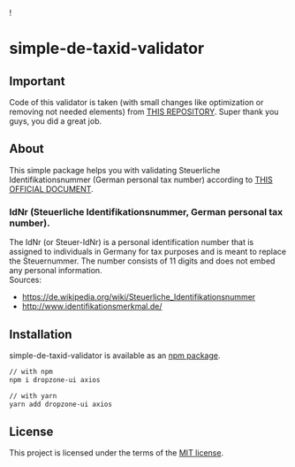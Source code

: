 ! 

# simple-de-taxid-validator

## Important

Code of this validator is taken (with small changes like optimization or removing not needed elements) from [THIS REPOSITORY](https://github.com/koblas/stdnum-js). Super thank you guys, you did a great job.

## About
This simple package helps you with validating Steuerliche Identifikationsnummer (German personal tax number) according to [THIS OFFICIAL DOCUMENT](https://ec.europa.eu/taxation_customs/tin/specs/FS-TIN%20Algorithms-Public.docx).  

### IdNr (Steuerliche Identifikationsnummer, German personal tax number).
The IdNr (or Steuer-IdNr) is a personal identification number that is assigned to individuals in Germany for tax purposes and is meant to replace the Steuernummer. The number consists of 11 digits and does not embed any personal information.  
Sources:
- https://de.wikipedia.org/wiki/Steuerliche_Identifikationsnummer
- http://www.identifikationsmerkmal.de/

## Installation
simple-de-taxid-validator is available as an [npm package](https://www.npmjs.com/package/simple-de-taxid-validator).

```sh
// with npm
npm i dropzone-ui axios
```

```sh
// with yarn
yarn add dropzone-ui axios
```
## License

This project is licensed under the terms of the
[MIT license](/LICENSE.md).